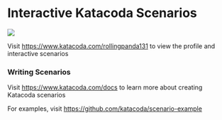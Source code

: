 # Interactive Katacoda Scenarios

[![](http://shields.katacoda.com/katacoda/rollingpanda131/count.svg)](https://www.katacoda.com/rollingpanda131 "Get your profile on Katacoda.com")

Visit https://www.katacoda.com/rollingpanda131 to view the profile and interactive scenarios

### Writing Scenarios
Visit https://www.katacoda.com/docs to learn more about creating Katacoda scenarios

For examples, visit https://github.com/katacoda/scenario-example
